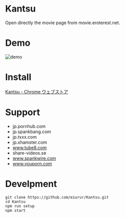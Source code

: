 # Kantsu

Open directly the movie page from movie.eroterest.net.

# Demo

![demo](https://github.com/eiurur/Kantsu/raw/demo/after_demo.gif)

# Install

<a href="https://chrome.google.com/webstore/detail/Kantsu/knagjpmiabllamnchkhehmajdnlnamoe?hl=ja" target="_blank">Kantsu - Chrome ウェブストア</a>

# Support

* jp.pornhub.com
* jp.spankbang.com
* jp.txxx.com
* jp.xhamster.com
* www.tube8.com
* share-videos.se
* www.spankwire.com
* www.youporn.com

# Develpment

    git clone https://github.com/eiurur/Kantsu.git
    cd Kantsu
    npm run setup
    npm start
